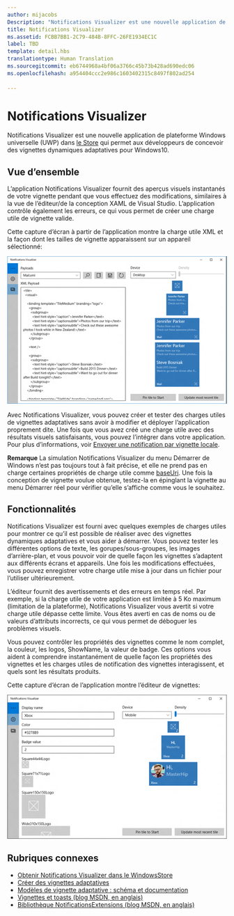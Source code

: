 ```yaml
---
author: mijacobs
Description: "Notifications Visualizer est une nouvelle application de plateforme Windows universelle (UWP) dans le Windows Store qui permet aux développeurs de concevoir des vignettes dynamiques adaptatives pour Windows 10."
title: Notifications Visualizer
ms.assetid: FCBB7BB1-2C79-484B-8FFC-26FE1934EC1C
label: TBD
template: detail.hbs
translationtype: Human Translation
ms.sourcegitcommit: eb6744968a4bf06a3766c45b73b428ad690edc06
ms.openlocfilehash: a954404ccc2e986c1603402315c8497f802ad254

---
```

# Notifications Visualizer

<link rel="stylesheet" href="https://az835927.vo.msecnd.net/sites/uwp/Resources/css/custom.css"> 


Notifications Visualizer est une nouvelle application de plateforme Windows universelle (UWP) dans [le Store](https://www.microsoft.com/store/apps/notifications-visualizer/9nblggh5xsl1) qui permet aux développeurs de concevoir des vignettes dynamiques adaptatives pour Windows10.

## Vue d’ensemble


L’application Notifications Visualizer fournit des aperçus visuels instantanés de votre vignette pendant que vous effectuez des modifications, similaires à la vue de l’éditeur/de la conception XAML de Visual Studio. L’application contrôle également les erreurs, ce qui vous permet de créer une charge utile de vignette valide.

Cette capture d’écran à partir de l’application montre la charge utile XML et la façon dont les tailles de vignette apparaissent sur un appareil sélectionné:

![Capture d’écran de l’éditeur d’application Notifications Visualizer avec le code et les vignettes](images/notif-visualizer-001.png)

 

Avec Notifications Visualizer, vous pouvez créer et tester des charges utiles de vignettes adaptatives sans avoir à modifier et déployer l’application proprement dite. Une fois que vous avez créé une charge utile avec des résultats visuels satisfaisants, vous pouvez l’intégrer dans votre application. Pour plus d’informations, voir [Envoyer une notification par vignette locale](tiles-and-notifications-sending-a-local-tile-notification.md).

**Remarque** La simulation Notifications Visualizer du menu Démarrer de Windows n’est pas toujours tout à fait précise, et elle ne prend pas en charge certaines propriétés de charge utile comme [baseUri](https://msdn.microsoft.com/library/windows/apps/br208712). Une fois la conception de vignette voulue obtenue, testez-la en épinglant la vignette au menu Démarrer réel pour vérifier qu’elle s’affiche comme vous le souhaitez.

 

## Fonctionnalités


Notifications Visualizer est fourni avec quelques exemples de charges utiles pour montrer ce qu’il est possible de réaliser avec des vignettes dynamiques adaptatives et vous aider à démarrer. Vous pouvez tester les différentes options de texte, les gorupes/sous-groupes, les images d’arrière-plan, et vous pouvoir voir de quelle façon les vignettes s’adaptent aux différents écrans et appareils. Une fois les modifications effectuées, vous pouvez enregistrer votre charge utile mise à jour dans un fichier pour l’utiliser ultérieurement.

L’éditeur fournit des avertissements et des erreurs en temps réel. Par exemple, si la charge utile de votre application est limitée à 5 Ko maximum (limitation de la plateforme), Notifications Visualizer vous avertit si votre charge utile dépasse cette limite. Vous êtes averti en cas de noms ou de valeurs d’attributs incorrects, ce qui vous permet de déboguer les problèmes visuels.

Vous pouvez contrôler les propriétés des vignettes comme le nom complet, la couleur, les logos, ShowName, la valeur de badge. Ces options vous aident à comprendre instantanément de quelle façon les propriétés des vignettes et les charges utiles de notification des vignettes interagissent, et quels sont les résultats produits.

Cette capture d’écran de l’application montre l’éditeur de vignettes:

![Capture d’écran de l’éditeur Notifications Visualizer avec les vignettes](images/notif-visualizer-004.png)

 

## Rubriques connexes


* [Obtenir Notifications Visualizer dans le WindowsStore](https://www.microsoft.com/store/apps/notifications-visualizer/9nblggh5xsl1)
* [Créer des vignettes adaptatives](tiles-and-notifications-create-adaptive-tiles.md)
* [Modèles de vignette adaptative : schéma et documentation](tiles-and-notifications-adaptive-tiles-schema.md)
* [Vignettes et toasts (blog MSDN, en anglais)](http://blogs.msdn.com/b/tiles_and_toasts/)
* [Bibliothèque NotificationsExtensions (blog MSDN, en anglais)](http://blogs.msdn.com/b/tiles_and_toasts/archive/2015/08/20/introducing-notificationsextensions-for-windows-10.aspx)
 

 







<!--HONumber=Aug16_HO3-->


